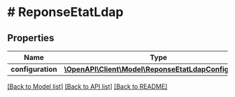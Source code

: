 # # ReponseEtatLdap

## Properties

Name | Type | Description | Notes
------------ | ------------- | ------------- | -------------
**configuration** | [**\OpenAPI\Client\Model\ReponseEtatLdapConfiguration**](ReponseEtatLdapConfiguration.md) |  | [optional]

[[Back to Model list]](../../README.md#models) [[Back to API list]](../../README.md#endpoints) [[Back to README]](../../README.md)
